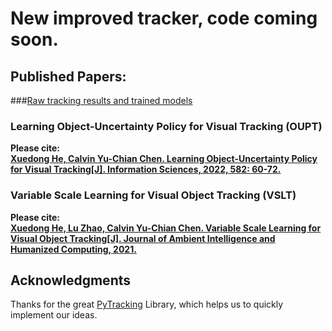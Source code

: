 # New improved tracker, code coming soon.  

## Published Papers: 
###[Raw tracking results and trained models](https://drive.google.com/drive/folders/182NbsBrVR9PICR9aSkb2IhUDvrlSsTDT?usp=sharing)
### Learning Object-Uncertainty Policy for Visual Tracking (OUPT)
**Please cite:  
[Xuedong He, Calvin Yu-Chian Chen. Learning Object-Uncertainty Policy for Visual Tracking[J]. Information Sciences, 2022, 582: 60-72.](https://doi.org/10.1016/j.ins.2021.09.002)**

### Variable Scale Learning for Visual Object Tracking (VSLT)
**Please cite:  
[Xuedong He, Lu Zhao, Calvin Yu-Chian Chen. Variable Scale Learning for Visual Object Tracking[J]. Journal of Ambient Intelligence and Humanized Computing, 2021.](https://doi.org/10.1007/s12652-021-03469-2)**
## Acknowledgments
Thanks for the great [PyTracking](https://github.com/visionml/pytracking) Library, which helps us to quickly implement our ideas.

